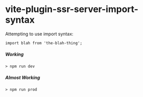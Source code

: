 # vite-plugin-ssr-server-import-syntax

Attempting to use import syntax:
```
import blah from 'the-blah-thing';
```

##### Working
```
> npm run dev
```

##### Almost Working
```
> npm run prod
```
